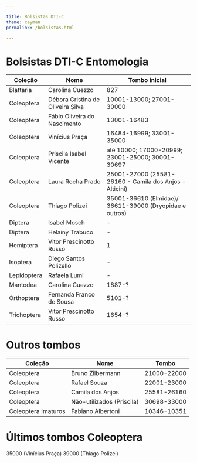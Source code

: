 ```yaml
---

title: Bolsistas DTI-C
theme: cayman
permalink: /bolsistas.html

---
```


# Bolsistas DTI-C Entomologia

Coleção | Nome  | Tombo inicial
------------ | ------------- | -------------
Blattaria | Carolina Cuezzo | 827
Coleoptera | Débora Cristina de Oliveira Silva | 10001-13000; 27001-30000
Coleoptera | Fábio Oliveira do Nascimento | 13001-16483
Coleoptera | Vinícius Praça | 16484-16999; 33001-35000
Coleoptera | Priscila Isabel Vicente | até 10000; 17000-20999; 23001-25000; 30001-30697
Coleoptera | Laura Rocha Prado | 25001-27000 (25581-26160 - Camila dos Anjos - Alticini)
Coleoptera | Thiago Polizei | 35001-36610 (Elmidae)/ 36611-39000 (Dryopidae e outros)
Diptera | Isabel Mosch | -
Diptera | Helainy Trabuco | -
Hemiptera | Vitor Prescinotto Russo | 1
Isoptera | Diego Santos Polizello | -
Lepidoptera | Rafaela Lumi | -
Mantodea | Carolina Cuezzo | 1887-?
Orthoptera | Fernanda Franco de Sousa | 5101-?
Trichoptera | Vitor Prescinotto Russo | 1654-?

# Outros tombos

Coleção | Nome | Tombo
------------ | ------------- | -------------
Coleoptera  | Bruno Zilbermann | 21000-22000
Coleoptera | Rafael Souza | 22001-23000
Coleoptera | Camila dos Anjos | 25581-26160
Coleoptera | Não-utilizados (Priscila) | 30698-33000
Coleoptera Imaturos | Fabiano Albertoni | 10346-10351

# Últimos tombos Coleoptera
35000 (Vinícius Praça)
39000 (Thiago Polizei)